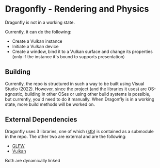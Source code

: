 # Dragonfly - Rendering and Physics

Dragonfly is not in a working state. 

Currently, it can do the following:
- Create a Vulkan instance
- Initiate a Vulkan device
- Create a window, bind it to a Vulkan surface and change its properties (only if the instance it's bound to supports presentation)

## Building
Currently, the repo is structured in such a way to be built using Visual Studio (2022). However, since the project (and the libraries it uses) are OS-agnostic, building in other OSes or using other build systems is possible, but currently, you'd need to do it manually. When Dragonfly is in a working state, more build methods will be worked on.

## External Dependencies
Dragonfly uses 3 libraries, one of which ([stb](https://github.com/nothings/stb)) is contained as a submodule in the repo. The other two are external and are the following:
- [GLFW](https://github.com/glfw/glfw)
- [Vulkan](https://vulkan.lunarg.com/)

Both are dynamically linked
